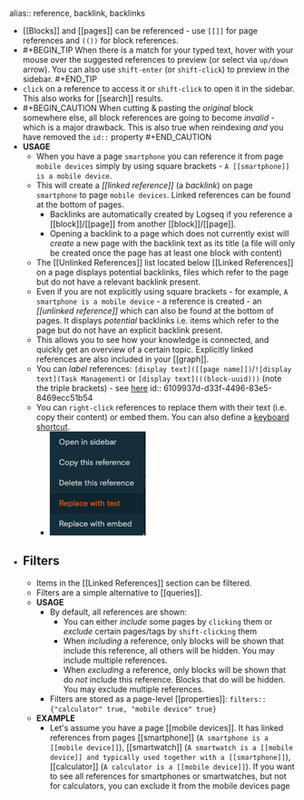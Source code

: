 alias:: reference, backlink, backlinks

- [[Blocks]] and [[pages]] can be referenced - use `[[]]` for page references and `(())` for block references.
-
  #+BEGIN_TIP
  When there is a match for your typed text, hover with your mouse over the suggested references to preview (or select via `up/down` arrow). You can also use `shift-enter` (or `shift-click`) to preview in the sidebar.
  #+END_TIP
- `click` on a reference to access it or `shift-click` to open it in the sidebar. This also works for [[search]] results.
-
  #+BEGIN_CAUTION
  When cutting & pasting the _original_ block somewhere else, all block references are going to become _invalid_ - which is a major drawback. This is also true when reindexing _and_ you have removed the `id::` property
  #+END_CAUTION
- **USAGE**
	- When you have a page `smartphone` you can reference it from page `mobile devices` simply by using square brackets - `A [[smartphone]] is a mobile device`.
	- This will create a _[[linked reference]]_ (a _backlink_) on page `smartphone` to page `mobile devices`. Linked references can be found at the bottom of pages.
		- Backlinks are automatically created by Logseq if you reference a [[block]]/[[page]] from another [[block]]/[[page]].
		- Opening a backlink to a page which does not currently exist will _create_ a new page with the backlink text as its title (a file will only be created once the page has at least one block with content)
	- The [[Unlinked References]] list located below [[Linked References]] on a page displays potential backlinks, files which refer to the page but do not have a relevant backlink present.
	- Even if you are not explicitly using square brackets - for example, `A smartphone is a mobile device` - a reference is created - an _[[unlinked reference]]_ which can also be found at the bottom of pages. It displays _potential_ backlinks i.e. items which refer to the page but do not have an explicit backlink present.
	- This allows you to see how your knowledge is connected, and quickly get an overview of a certain topic. Explicitly linked references are also included in your [[graph]].
	- You can *label* references: `[display text]([[page name]])`/`![display text](Task Management)` or `[display text](((block-uuid)))` (note the triple brackets) - see [here](((612a2437-103f-4c3f-bd99-2a98a462b6c2)))
	  id:: 6109937d-d33f-4496-83e5-8469ecc51b54
	- You can `right-click` references to replace them with their text (i.e. copy their content) or embed them. You can also define a [keyboard shortcut](((612a3629-bfa5-4d51-9d6f-fb03237c43fe))).
		- ![image.png](../assets/image_1630316212602_0.png)
- ## Filters
	- Items in the [[Linked References]] section can be filtered.
	- Filters are a simple alternative to [[queries]].
	- **USAGE**
		- By default, all references are shown:
			- You can either _include_ some pages by `clicking` them or _exclude_ certain pages/tags by `shift-clicking` them
			- When _including_ a reference, only blocks will be shown that include this reference, all others will be hidden. You may include multiple references.
			- When _excluding_ a reference, only blocks will be shown that do _not_ include this reference. Blocks that do will be hidden. You may exclude multiple references.
		- Filters are stored as a page-level [[properties]]: `filters:: {"calculator" true, "mobile device" true}`
	- **EXAMPLE**
		- Let's assume you have a page [[mobile devices]]. It has linked references from pages [[smartphone]] (`A smartphone is a [[mobile device]]`), [[smartwatch]] (`A smartwatch is a [[mobile device]] and typically used together with a [[smartphone]]`), [[calculator]] (`A calculator is a [[mobile device]]`).  If you want to see all references for smartphones or smartwatches, but not for calculators, you can exclude it from the mobile devices page